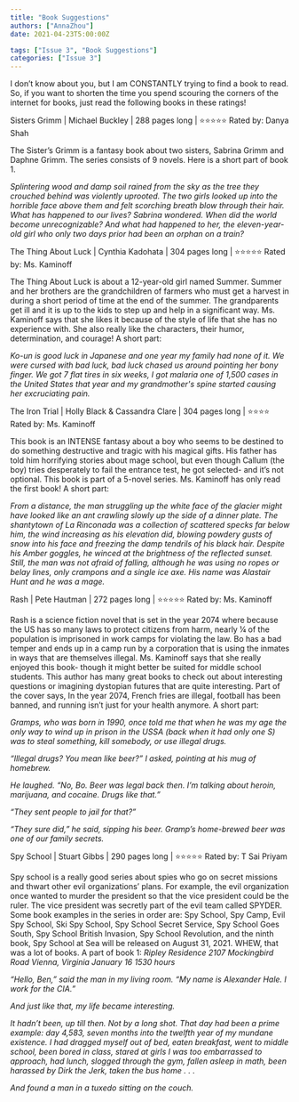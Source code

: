 ```yaml
---
title: "Book Suggestions"
authors: ["AnnaZhou"]
date: 2021-04-23T5:00:00Z

tags: ["Issue 3", "Book Suggestions"]
categories: ["Issue 3"]
---
```


I don’t know about you, but I am CONSTANTLY trying to find a book to read. So, if you want to shorten the time you spend scouring the corners of the internet for books, just read the following books in these ratings!

Sisters Grimm | Michael Buckley | 288 pages long | ⭐⭐⭐⭐⭐ Rated by: Danya Shah

The Sister’s Grimm is a fantasy book about two sisters, Sabrina Grimm and Daphne Grimm. The series consists of 9 novels. Here is a short part of book 1.

*Splintering wood and damp soil rained from the sky as the tree they crouched behind was violently uprooted. The two girls looked up into the horrible face above them and felt scorching breath blow through their hair. What has happened to our lives? Sabrina wondered. When did the world become unrecognizable? And what had happened to her, the eleven-year-old girl who only two days prior had been an orphan on a train?*



The Thing About Luck | Cynthia Kadohata | 304 pages long | ⭐⭐⭐⭐⭐ Rated by: Ms. Kaminoff

The Thing About Luck is about a 12-year-old girl named Summer. Summer and her brothers are the grandchildren of farmers who must get a harvest in during a short period of time at the end of the summer. The grandparents get ill and it is up to the kids to step up and help in a significant way. Ms. Kaminoff says that she likes it because of the style of life that she has no experience with. She also really like the characters, their humor, determination, and courage! A short part:

*Ko-un is good luck in Japanese and one year my family had none of it. We were cursed with bad luck, bad luck chased us around pointing her bony finger. We got 7 flat tires in six weeks, I got malaria one of 1,500 cases in the United States that year and my grandmother's spine started causing her excruciating pain.*



The Iron Trial | Holly Black & Cassandra Clare | 304 pages long | ⭐⭐⭐⭐ Rated by: Ms. Kaminoff

This book is an INTENSE fantasy about a boy who seems to be destined to do something destructive and tragic with his magical gifts. His father has told him horrifying stories about mage school, but even though Callum (the boy) tries desperately to fail the entrance test, he got selected- and it’s not optional. This book is part of a 5-novel series. Ms. Kaminoff has only read the first book! A short part:

*From a distance, the man struggling up the white face of the glacier might have looked like an ant crawling slowly up the side of a dinner plate. The shantytown of La Rinconada was a collection of scattered specks far below him, the wind increasing as his elevation did, blowing powdery gusts of snow into his face and freezing the damp tendrils of his black hair. Despite his Amber goggles, he winced at the brightness of the reflected sunset. Still, the man was not afraid of falling, although he was using no ropes or belay lines, only crampons and a single ice axe. His name was Alastair Hunt and he was a mage.*



Rash | Pete Hautman | 272 pages long | ⭐⭐⭐⭐⭐ Rated by: Ms. Kaminoff

Rash is a science fiction novel that is set in the year 2074 where because the US has so many laws to protect citizens from harm, nearly ¼ of the population is imprisoned in work camps for violating the law. Bo has a bad temper and ends up in a camp run by a corporation that is using the inmates in ways that are themselves illegal. Ms. Kaminoff says that she really enjoyed this book- though it might better be suited for middle school students. This author has many great books to check out about interesting questions or imagining dystopian futures that are quite interesting. Part of the cover says, In the year 2074, French fries are illegal, football has been banned, and running isn’t just for your health anymore. A short part:

*Gramps, who was born in 1990, once told me that when he was my age the only way to wind up in prison in the USSA (back when it had only one S) was to steal something, kill somebody, or use illegal drugs.*

*“Illegal drugs? You mean like beer?” I asked, pointing at his mug of homebrew.*

*He laughed. “No, Bo. Beer was legal back then. I’m talking about heroin, marijuana, and cocaine. Drugs like that.”*

*“They sent people to jail for that?”*

*“They sure did,” he said, sipping his beer. Gramp’s home-brewed beer was one of our family secrets.*



Spy School | Stuart Gibbs | 290 pages long | ⭐⭐⭐⭐⭐ Rated by: T Sai Priyam

Spy school is a really good series about spies who go on secret missions and thwart other evil organizations’ plans. For example, the evil organization once wanted to murder the president so that the vice president could be the ruler. The vice president was secretly part of the evil team called SPYDER. Some book examples in the series in order are: Spy School, Spy Camp, Evil Spy School, Ski Spy School, Spy School Secret Service, Spy School Goes South, Spy School British Invasion, Spy School Revolution, and the ninth book, Spy School at Sea will be released on August 31, 2021. WHEW, that was a lot of books. A part of book 1:
*Ripley Residence 2107 Mockingbird Road Vienna, Virginia January 16 1530 hours*

*“Hello, Ben,” said the man in my living room. “My name is Alexander Hale. I work for the CIA.”*

*And just like that, my life became interesting.*

*It hadn’t been, up till then. Not by a long shot. That day had been a prime example: day 4,583, seven months into the twelfth year of my mundane existence. I had dragged myself out of bed, eaten breakfast, went to middle school, been bored in class, stared at girls I was too embarrassed to approach, had lunch, slogged through the gym, fallen asleep in math, been harassed by Dirk the Jerk, taken the bus home . . .*

*And found a man in a tuxedo sitting on the couch.*